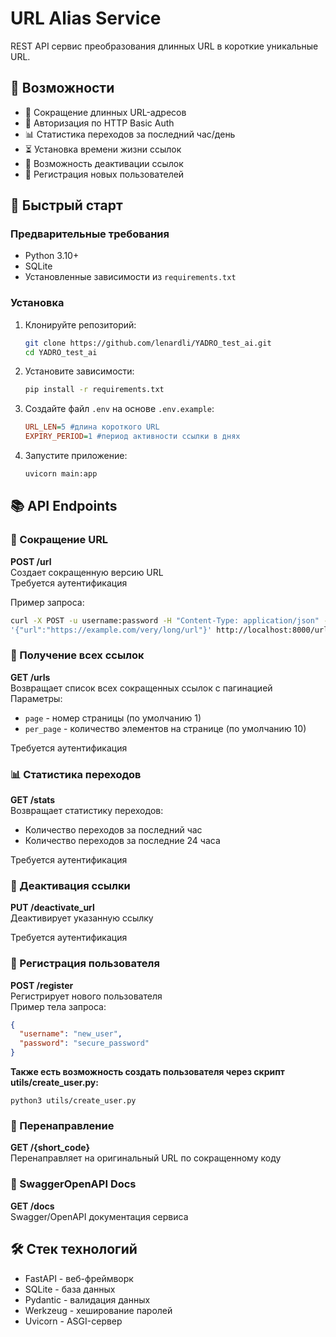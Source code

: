 # URL Alias Service

REST API cервис преобразования длинных URL в короткие уникальные URL.

## 📌 Возможности

- 🔗 Сокращение длинных URL-адресов
- 🔐 Авторизация по HTTP Basic Auth
- 📊 Статистика переходов за последний час/день
- ⏳ Установка времени жизни ссылок
- 🚫 Возможность деактивации ссылок
- 👤 Регистрация новых пользователей

## 🚀 Быстрый старт

### Предварительные требования

- Python 3.10+
- SQLite
- Установленные зависимости из `requirements.txt`

### Установка

1. Клонируйте репозиторий:
   ```bash
   git clone https://github.com/lenardli/YADRO_test_ai.git
   cd YADRO_test_ai
   ```

2. Установите зависимости:
   ```bash
   pip install -r requirements.txt
   ```

3. Создайте файл `.env` на основе `.env.example`:
   ```ini
   URL_LEN=5 #длина короткого URL
   EXPIRY_PERIOD=1 #период активности ссылки в днях
   ```

4. Запустите приложение:
   ```bash
   uvicorn main:app
   ```

## 📚 API Endpoints

### 🔗 Сокращение URL

**POST /url**  
Создает сокращенную версию URL  
Требуется аутентификация  

Пример запроса:
```bash
curl -X POST -u username:password -H "Content-Type: application/json" -d 
'{"url":"https://example.com/very/long/url"}' http://localhost:8000/url
```

### 📄 Получение всех ссылок

**GET /urls**  
Возвращает список всех сокращенных ссылок с пагинацией  
Параметры:
- `page` - номер страницы (по умолчанию 1)
- `per_page` - количество элементов на странице (по умолчанию 10)

Требуется аутентификация

### 📊 Статистика переходов

**GET /stats**  
Возвращает статистику переходов:
- Количество переходов за последний час
- Количество переходов за последние 24 часа

Требуется аутентификация

### 🚫 Деактивация ссылки

**PUT /deactivate_url**  
Деактивирует указанную ссылку  

Требуется аутентификация

### 👤 Регистрация пользователя

**POST /register**  
Регистрирует нового пользователя  
Пример тела запроса:
```json
{
  "username": "new_user",
  "password": "secure_password"
}
```
**Также есть возможность создать пользователя через скрипт utils/create_user.py:**
```commandline
python3 utils/create_user.py
```

### 🔄 Перенаправление

**GET /{short_code}**  
Перенаправляет на оригинальный URL по сокращенному коду

### 📄  SwaggerOpenAPI Docs

**GET /docs**  
Swagger/OpenAPI документация сервиса
   

## 🛠 Стек технологий

- FastAPI - веб-фреймворк
- SQLite - база данных
- Pydantic - валидация данных
- Werkzeug - хеширование паролей
- Uvicorn - ASGI-сервер
